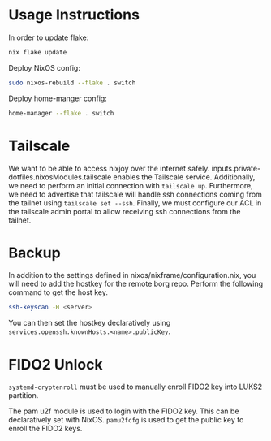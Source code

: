 # Usage Instructions

In order to update flake:

```bash
nix flake update
```

Deploy NixOS config:

```bash
sudo nixos-rebuild --flake . switch
```

Deploy home-manger config:

```bash
home-manager --flake . switch
```

# Tailscale

We want to be able to access nixjoy over the internet safely.
inputs.private-dotfiles.nixosModules.tailscale enables the Tailscale service.
Additionally, we need to perform an initial connection with `tailscale up`.
Furthermore, we need to advertise that tailscale will handle ssh connections
coming from the tailnet using `tailscale set --ssh`. Finally, we must configure
our ACL in the tailscale admin portal to allow receiving ssh connections from
the tailnet.

# Backup

In addition to the settings defined in nixos/nixframe/configuration.nix, you
will need to add the hostkey for the remote borg repo. Perform the following
command to get the host key.

```bash
ssh-keyscan -H <server>
```

You can then set the hostkey declaratively using
`services.openssh.knownHosts.<name>.publicKey`.

# FIDO2 Unlock

`systemd-cryptenroll` must be used to manually enroll FIDO2 key into LUKS2
partition.

The pam u2f module is used to login with the FIDO2 key. This can be
declaratively set with NixOS. `pamu2fcfg` is used to get the public key to
enroll the FIDO2 keys.
